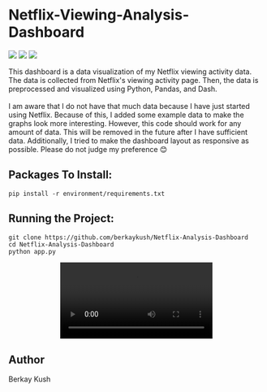 # Netflix-Viewing-Analysis-Dashboard
![](https://img.shields.io/badge/Programming_Language-Python-blue.svg)
![](https://img.shields.io/badge/Python_Version-3.11.0-brown.svg)
![](https://img.shields.io/badge/Status-Complete-green.svg)

<p>
  This dashboard is a data visualization of my Netflix viewing activity data.
  The data is collected from Netflix's viewing activity page.
  Then, the data is preprocessed and visualized using Python, Pandas, and Dash.
  <br>
  <br>
  I am aware that I do not have that much data because I have just started using Netflix.
  Because of this, I added some example data to make the graphs look more interesting.
  However, this code should work for any amount of data.
  This will be removed in the future after I have sufficient data.
  Additionally, I tried to make the dashboard layout as responsive as possible.
  Please do not judge my preference 😊
</p>

## Packages To Install:
```
pip install -r environment/requirements.txt
```

## Running the Project:
```
git clone https://github.com/berkaykush/Netflix-Analysis-Dashboard
cd Netflix-Analysis-Dashboard
python app.py
```
<p align="center">
<video src="https://user-images.githubusercontent.com/70837975/209436805-eba3d1a1-6c79-437b-94ce-b5117ff03b3c.mp4" controls="controls" style="max-width: 730px;">
</video>
</p>

## Author
Berkay Kush
